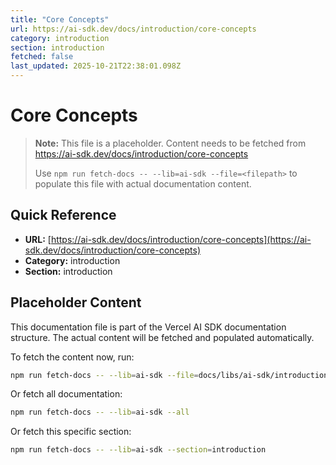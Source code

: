 ```yaml
---
title: "Core Concepts"
url: https://ai-sdk.dev/docs/introduction/core-concepts
category: introduction
section: introduction
fetched: false
last_updated: 2025-10-21T22:38:01.098Z
---
```


# Core Concepts

> **Note:** This file is a placeholder. Content needs to be fetched from https://ai-sdk.dev/docs/introduction/core-concepts
>
> Use `npm run fetch-docs -- --lib=ai-sdk --file=<filepath>` to populate this file with actual documentation content.

## Quick Reference

- **URL:** [https://ai-sdk.dev/docs/introduction/core-concepts](https://ai-sdk.dev/docs/introduction/core-concepts)
- **Category:** introduction
- **Section:** introduction

## Placeholder Content

This documentation file is part of the Vercel AI SDK documentation structure.
The actual content will be fetched and populated automatically.

To fetch the content now, run:

```bash
npm run fetch-docs -- --lib=ai-sdk --file=docs/libs/ai-sdk/introduction/core-concepts.md
```

Or fetch all documentation:

```bash
npm run fetch-docs -- --lib=ai-sdk --all
```

Or fetch this specific section:

```bash
npm run fetch-docs -- --lib=ai-sdk --section=introduction
```
